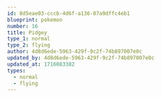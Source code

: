 ```yaml
---
id: 8d5eae03-cccb-4d6f-a136-07a9dffc4eb1
blueprint: pokemon
number: 16
title: Pidgey
type_1: normal
type_2: flying
author: 4d8d6ede-5963-429f-9c2f-74b897007e0c
updated_by: 4d8d6ede-5963-429f-9c2f-74b897007e0c
updated_at: 1716083382
types:
  - normal
  - flying
---
```

